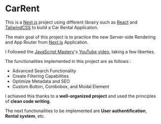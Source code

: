 # CarRent

This is a [Next.js](https://nextjs.org/) project using different librairy such as [React](https://react.dev/) and [TailwindCSS](https://tailwindcss.com/) to build a Car Rental Application.

The main goal of this project is to practice the new Server-side Rendering and App Router from [Next.js](https://nextjs.org/) Application.

I Followed the [JavaScript Mastery](https://www.youtube.com/@javascriptmastery)'s [YouTube video](https://youtu.be/pUNSHPyVryU?si=3y4dQ9sSKVkrDBGU), taking a few liberties.

The functionalities implemented in this project are as follows :

- Advanced Search Functionality
- Create Filtering Capabilities
- Optimize Metadata and SEO
- Custom Button, Combobox, and Modal Element

I achieved this thanks to a <b>well-organized project</b> and used the principles of <b>clean code writing</b>.

The next functionalities to be implemented are <b>User authentification</b>, <b>Rental system</b>, etc.
